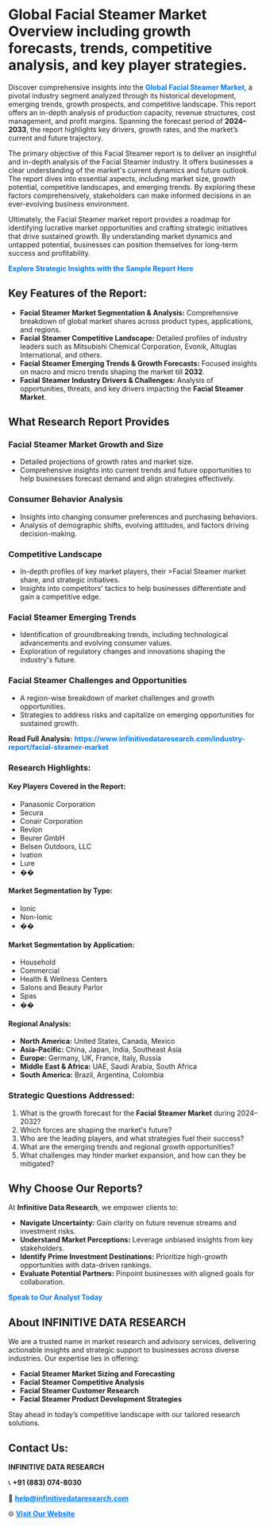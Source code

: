 <h1>Global Facial Steamer Market Overview including growth forecasts, trends, competitive analysis, and key player strategies.</h1>
<p>
Discover comprehensive insights into the 
<a href="https://www.infinitivedataresearch.com/industry-report/facial-steamer-market" rel="dofollow" style="color: #007BFF; text-decoration: none;"><strong>Global Facial Steamer Market</strong></a>, a pivotal industry segment analyzed through its historical development, emerging trends, growth prospects, and competitive landscape. This report offers an in-depth analysis of production capacity, revenue structures, cost management, and profit margins. Spanning the forecast period of <strong>2024–2033</strong>, the report highlights key drivers, growth rates, and the market’s current and future trajectory.
</p>
<p>
The primary objective of this Facial Steamer report is to deliver an insightful and in-depth analysis of the Facial Steamer industry. It offers businesses a clear understanding of the market's current dynamics and future outlook. The report dives into essential aspects, including market size, growth potential, competitive landscapes, and emerging trends. By exploring these factors comprehensively, stakeholders can make informed decisions in an ever-evolving business environment.
</p>
<p>
Ultimately, the Facial Steamer market report provides a roadmap for identifying lucrative market opportunities and crafting strategic initiatives that drive sustained growth. By understanding market dynamics and untapped potential, businesses can position themselves for long-term success and profitability.
</p>
<p>
<a href="https://www.infinitivedataresearch.com/request-sample/reportId=109210" style="color: #007BFF; text-decoration: none;"><strong>Explore Strategic Insights with the Sample Report Here</strong></a>
</p>

<h2>Key Features of the Report:</h2>
<ul>
<li><strong>Facial Steamer Market Segmentation & Analysis:</strong> Comprehensive breakdown of global market shares across product types, applications, and regions.</li>
<li><strong>Facial Steamer Competitive Landscape:</strong> Detailed profiles of industry leaders such as Mitsubishi Chemical Corporation, Evonik, Altuglas International, and others.</li>
<li><strong>Facial Steamer Emerging Trends & Growth Forecasts:</strong> Focused insights on macro and micro trends shaping the market till <strong>2032</strong>.</li>
<li><strong>Facial Steamer Industry Drivers & Challenges:</strong> Analysis of opportunities, threats, and key drivers impacting the <strong>Facial Steamer Market</strong>.</li>
</ul>

<h2>What Research Report Provides</h2>
<h3>Facial Steamer Market Growth and Size</h3>
<ul>
<li>Detailed projections of growth rates and market size.</li>
<li>Comprehensive insights into current trends and future opportunities to help businesses forecast demand and align strategies effectively.</li>
</ul>

<h3>Consumer Behavior Analysis</h3>
<ul>
<li>Insights into changing consumer preferences and purchasing behaviors.</li>
<li>Analysis of demographic shifts, evolving attitudes, and factors driving decision-making.</li>
</ul>

<h3>Competitive Landscape</h3>
<ul>
<li>In-depth profiles of key market players, their >Facial Steamer market share, and strategic initiatives.</li>
<li>Insights into competitors' tactics to help businesses differentiate and gain a competitive edge.</li>
</ul>

<h3>Facial Steamer Emerging Trends</h3>
<ul>
<li>Identification of groundbreaking trends, including technological advancements and evolving consumer values.</li>
<li>Exploration of regulatory changes and innovations shaping the industry's future.</li>
</ul>

<h3>Facial Steamer Challenges and Opportunities</h3>
<ul>
<li>A region-wise breakdown of market challenges and growth opportunities.</li>
<li>Strategies to address risks and capitalize on emerging opportunities for sustained growth.</li>
</ul>
<p><strong>Read Full Analysis:</strong> <a href="https://www.infinitivedataresearch.com/industry-report/facial-steamer-market" rel="dofollow" style="color: #007BFF; text-decoration: none;"><strong>https://www.infinitivedataresearch.com/industry-report/facial-steamer-market</strong></a></p>
<h3>Research Highlights:</h3>
<h4>Key Players Covered in the Report:</h4>
<ul><li>Panasonic Corporation</li><li>Secura</li><li>Conair Corporation</li><li>Revlon</li><li>Beurer GmbH</li><li>Belsen Outdoors, LLC</li><li>Ivation</li><li>Lure</li><li>��</li></ul>
<h4>Market Segmentation by Type:</h4>
<ul><li>Ionic</li><li>Non-Ionic</li><li>��</li></ul>
<h4>Market Segmentation by Application:</h4>
<ul><li>Household</li><li>Commercial</li><li>Health &amp; Wellness Centers</li><li>Salons and Beauty Parlor</li><li>Spas</li><li>��</li></ul>

<h4>Regional Analysis:</h4>
<ul>
<li><strong>North America:</strong> United States, Canada, Mexico</li>
<li><strong>Asia-Pacific:</strong> China, Japan, India, Southeast Asia</li>
<li><strong>Europe:</strong> Germany, UK, France, Italy, Russia</li>
<li><strong>Middle East & Africa:</strong> UAE, Saudi Arabia, South Africa</li>
<li><strong>South America:</strong> Brazil, Argentina, Colombia</li>
</ul>

<h3>Strategic Questions Addressed:</h3>
<ol>
<li>What is the growth forecast for the <strong>Facial Steamer Market</strong> during 2024–2032?</li>
<li>Which forces are shaping the market's future?</li>
<li>Who are the leading players, and what strategies fuel their success?</li>
<li>What are the emerging trends and regional growth opportunities?</li>
<li>What challenges may hinder market expansion, and how can they be mitigated?</li>
</ol>

<h2>Why Choose Our Reports?</h2>
<p>At <strong>Infinitive Data Research</strong>, we empower clients to:</p>
<ul>
<li><strong>Navigate Uncertainty:</strong> Gain clarity on future revenue streams and investment risks.</li>
<li><strong>Understand Market Perceptions:</strong> Leverage unbiased insights from key stakeholders.</li>
<li><strong>Identify Prime Investment Destinations:</strong> Prioritize high-growth opportunities with data-driven rankings.</li>
<li><strong>Evaluate Potential Partners:</strong> Pinpoint businesses with aligned goals for collaboration.</li>
</ul>
<p><a href="https://www.infinitivedataresearch.com/industry-report/facial-steamer-market" rel="dofollow" style="color: #007BFF; text-decoration: none;"><strong>Speak to Our Analyst Today</strong></a></p>

<h2>About INFINITIVE DATA RESEARCH</h2>
<p>We are a trusted name in market research and advisory services, delivering actionable insights and strategic support to businesses across diverse industries. Our expertise lies in offering:</p>
<ul>
<li><strong>Facial Steamer Market Sizing and Forecasting</strong></li>
<li><strong>Facial Steamer Competitive Analysis</strong></li>
<li><strong>Facial Steamer Customer Research</strong></li>
<li><strong>Facial Steamer Product Development Strategies</strong></li>
</ul>
<p>Stay ahead in today’s competitive landscape with our tailored research solutions.</p>

<h2>Contact Us:</h2>
<p><strong>INFINITIVE DATA RESEARCH</strong></p>
<p>📞 <strong>+91 (883) 074-8030</strong></p>
<p>📧 <strong><a href="mailto:help@infinitivedataresearch.com" style="color: #007BFF;">help@infinitivedataresearch.com</a></strong></p>
<p>🌐 <strong><a href="https://www.infinitivedataresearch.com" rel="dofollow" style="color: #007BFF;">Visit Our Website</a></strong></p>